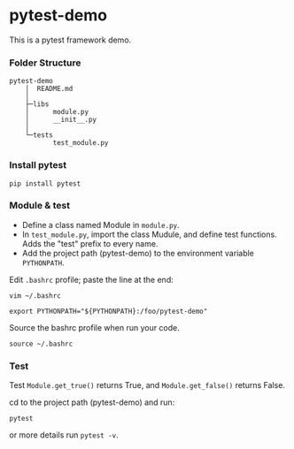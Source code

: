 # pytest-demo
This is a pytest framework demo.

### Folder Structure
```
pytest-demo
    │  README.md
    │
    ├─libs
    │      module.py
    │      __init__.py
    │
    └─tests
           test_module.py
```

### Install pytest
```
pip install pytest
```

### Module & test
- Define a class named Module in `module.py`.  
- In `test_module.py`, import the class Mudule, and define test functions. Adds the "test" prefix to every name.  
-  Add the project path (pytest-demo) to the environment variable `PYTHONPATH`.  

Edit `.bashrc` profile; paste the line at the end: 

```
vim ~/.bashrc 
```
```
export PYTHONPATH="${PYTHONPATH}:/foo/pytest-demo"
```

Source the bashrc profile when run your code.  

```
source ~/.bashrc
```

### Test
Test `Module.get_true()` returns True, and `Module.get_false()` returns False.  

cd to the project path (pytest-demo) and run:
```
pytest

```
or more details run `pytest -v`.
 